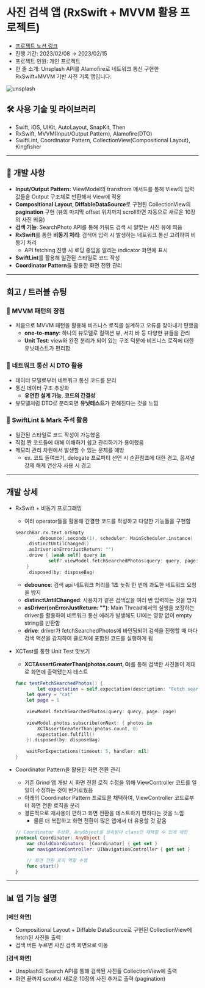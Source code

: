 # 사진 검색 앱 (RxSwift + MVVM 활용 프로젝트)
- [프로젝트 노션 링크](https://organized-elderberry-847.notion.site/f862b77c52eb4e76b6b19cf05c319894)
- 진행 기간: 2023/02/08 → 2023/02/15
- 프로젝트 인원: 개인 프로젝트
- 한 줄 소개: Unsplash API를 Alamofire로 네트워크 통신 구현한 RxSwift+MVVM 기반 사진 기록 앱입니다.

![unsplash](https://user-images.githubusercontent.com/70970222/219393580-431b85b1-0f5e-4960-9900-ccb41f079f02.png)

## 🛠️ 사용 기술 및 라이브러리

- Swift, iOS, UIKit, AutoLayout, SnapKit, Then
- RxSwift, MVVM(Input/Output Pattern), Alamofire(DTO)
- SwiftLint, Coordinator Pattern, CollectionView(Compositional Layout), Kingfisher

***

## 👾 개발 사항

- **Input/Output Pattern:** ViewModel의 transfrom 메서드를 통해 View의 입력값들을 Output 구조체로 반환해서 View에 적용
- **Compositional Layout, DiffableDataSource**로 구현된 CollectionView의 **pagination** 구현 (뷰의 마지막 offset 위치까지 scroll하면 자동으로 새로운 10장의 사진 띄움)
- **검색 기능**: SearchPhoto API를 통해 키워드 검색 시 알맞는 사진 뷰에 띄움
- **RxSwift**를 통한 **비동기 처리**: 검색어 입력 시 발생하는 네트워크 통신 고려하여 비동기 처리
    - API fetching 진행 시 로딩 중임을 알리는 indicator 화면에 표시
- **SwiftLint**를 활용해 일관된 스타일로 코드 작성
- **Coordinator Pattern**을 활용한 화면 전환 관리

***

## 회고 / 트러블 슈팅

### 💌 MVVM 패턴의 장점

- 처음으로 MVVM 패턴을 활용해 비즈니스 로직를 설계하고 오류를 찾아내기 편했음
    - **one-to-many**: 하나의 뷰모델로 컬렉션 뷰, 서치 바 등 다양한 뷰들을 관리
    - **Unit Test**: view와 완전 분리가 되어 있는 구조 덕분에 비즈니스 로직에 대한 유닛테스트가 편리함

### **📘** 네트워크 통신 시 DTO 활용

- 데이터 모델로부터 네트워크 통신 코드를 분리
- 통신 데이터 구조 추상화
    - **유연한 설계 가능**, **코드의 간결성**
- 뷰모델처럼 DTO로 분리되면 **유닛테스트**가 편해진다는 것을 느낌

### 🧰 SwiftLint & Mark 주석 활용

- 일관된 스타일로 코드 작성이 가능했음
- 직접 짠 코드들에 대해 이해하기 쉽고 관리하기가 용이했음
- 메모리 관리 차원에서 발생할 수 있는 문제를 예방
    - ex. 코드 들여쓰기, delegate 프로퍼티 선언 시 순환참조에 대한 경고, 옵셔널 강제 해제 연산자 사용 시 경고

***

## 개발 상세

- RxSwift + 비동기 프로그래밍
    - 여러 operator들을 활용해 간결한 코드를 작성하고 다양한 기능들을 구현함
    
    ```swift
    searchBar.rx.text.orEmpty
    		.debounce(.seconds(1), scheduler: MainScheduler.instance)
        .distinctUntilChanged()
        .asDriver(onErrorJustReturn: "")
        .drive { [weak self] query in
    		    self?.viewModel.fetchSearchedPhotos(query: query, page: self?.viewModel.page ?? 0)
        }
        .disposed(by: disposeBag)
    ```
    
    - **debounce**: 검색 api 네트워크 처리를 1초 늦춰 한 번에 과도한 네트워크 요청을 방지
    - **distinctUntilChanged**: 사용자가 같은 검색값을 여러 번 입력하는 것을 방지
    - **asDriver(onErrorJustReturn: "")**: Main Thread에서의 실행을 보장하는 driver를 활용하여 네트워크 통신 에러가 발생해도 UI에는 영향 없이 empty string를 반환함
    - **drive**: driver가 fetchSearchedPhotos에 바인딩되어 검색을 진행할 때 마다 검색 액션을 감지하여 클로져에 포함된 코드를 실행하게 됨
- XCTest를 통한 Unit Test 맛보기
    - **XCTAssertGreaterThan(photos.count, 0**)를 통해 검색한 사진들이 제대로 화면에 출력됐는지 테스트
    
    ```swift
    func testFetchSearchedPhotos() {
    		let expectation = self.expectation(description: "Fetch searched photos successfully")
        let query = "cat"
        let page = 1
            
        viewModel.fetchSearchedPhotos(query: query, page: page)
            
        viewModel.photos.subscribe(onNext: { photos in
            XCTAssertGreaterThan(photos.count, 0)
            expectation.fulfill()
        }).disposed(by: disposeBag)
            
        waitForExpectations(timeout: 5, handler: nil)
    }
    ```
    
- Coordinator Pattern을 활용한 화면 전환 관리
    - 기존 Grind 앱 개발 시 화면 전환 로직 수정을 위해 ViewController 코드를 일일이 수정하는 것이 번거로웠음
    - 아래의 Coordinator Pattern 프로토콜 채택하여, ViewController 코드로부터 화면 전환 로직을 분리
    - 결론적으로 재사용이 편하고 화면 전환을 테스트하기 편하다는 것을 느낌
        - 물론 더 복잡하고 화면 전환이 많은 앱에서 더 유용할 것 같음
    
    ```swift
    // Coordinator 추상화, AnyObject을 상속받아 class만 채택할 수 있게 제한
    protocol Coordinator: AnyObject {
        var childCoordinators: [Coordinator] { get set }
        var navigationController: UINavigationController { get set }
        
        // 화면 전환 로직 역할 수행
        func start()
    }
    ```
***   

## **📊 앱 기능 설명**

**[메인 화면]**

- Compositional Layout + Diffable DataSource로 구현된 CollectionView에 fetch된 사진들 출력
- 검색 버튼 누르면 사진 검색 화면으로 이동

**[검색 화면]**

- Unsplash의 Search API를 통해 검색된 사진들 CollectionView에 출력
- 화면 끝까지 scroll시 새로운 10장의 사진 추가로 출력 (pagination)
